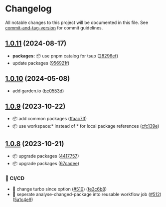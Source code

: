 # Changelog

All notable changes to this project will be documented in this file. See [commit-and-tag-version](https://github.com/absolute-version/commit-and-tag-version) for commit guidelines.

## [1.0.11](https://github.com/demokratie-live/democracy-development/compare/qr-code-handler@v1.0.10...qr-code-handler@v1.0.11) (2024-08-17)


* **packages:** 📦 use pnpm catalog for tsup ([28296ef](https://github.com/demokratie-live/democracy-development/commit/28296efc10543878f19af319b92e8b86a07c9fe2))
* update packages ([956921f](https://github.com/demokratie-live/democracy-development/commit/956921f3fc83f93e606a403d75463d38641fc595))

## [1.0.10](https://github.com/demokratie-live/democracy-development/compare/qr-code-handler@v1.0.9...qr-code-handler@v1.0.10) (2024-05-08)


* add garden.io ([bc0553d](https://github.com/demokratie-live/democracy-development/commit/bc0553d2dbae414c2d9f418dc06530bcc2ea82e7))

## [1.0.9](https://github.com/demokratie-live/democracy-development/compare/qr-code-handler@v1.0.8...qr-code-handler@v1.0.9) (2023-10-22)


* 📦️ add common packages ([ffaac73](https://github.com/demokratie-live/democracy-development/commit/ffaac738ab8bd2376bdc6f792c741a51df253002))
* 📦️ use workspace:* instead of * for local package references ([cfc139e](https://github.com/demokratie-live/democracy-development/commit/cfc139e62c56dcd67c363d45227bb7675acb863a))

## [1.0.8](https://github.com/demokratie-live/democracy-development/compare/qr-code-handler@v1.0.2...qr-code-handler@v1.0.8) (2023-10-21)


* 📦️ upgrade packages ([4417757](https://github.com/demokratie-live/democracy-development/commit/44177570f62fc3137d3c36667ced3e8f8ed4c44b))
* 📦️ upgrade packages ([67cadee](https://github.com/demokratie-live/democracy-development/commit/67cadee28b9b978b3e6662614fcae09bf1f0d8d4))


### 👷 CI/CD

* 👷 change turbo since option ([#510](https://github.com/demokratie-live/democracy-development/issues/510)) ([fe3c6b8](https://github.com/demokratie-live/democracy-development/commit/fe3c6b88733e4af2ff02493173279c2c44a56a8a))
* 👷 seperate analyse-changed-package into reusable workflow job ([#512](https://github.com/demokratie-live/democracy-development/issues/512)) ([5a1c4e9](https://github.com/demokratie-live/democracy-development/commit/5a1c4e99624107a7369862a44736874f62bb3cae))
